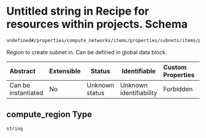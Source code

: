 # Untitled string in Recipe for resources within projects. Schema

```txt
undefined#/properties/compute_networks/items/properties/subnets/items/properties/compute_region
```

Region to create subnet in. Can be defined in global data block.


| Abstract            | Extensible | Status         | Identifiable            | Custom Properties | Additional Properties | Access Restrictions | Defined In                                                              |
| :------------------ | ---------- | -------------- | ----------------------- | :---------------- | --------------------- | ------------------- | ----------------------------------------------------------------------- |
| Can be instantiated | No         | Unknown status | Unknown identifiability | Forbidden         | Allowed               | none                | [resources.schema.json\*](resources.schema.json "open original schema") |

## compute_region Type

`string`
